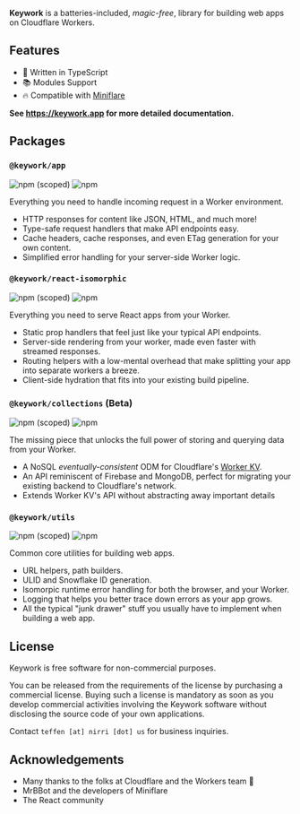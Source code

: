 **Keywork** is a batteries-included, _magic-free_, library for building web apps on Cloudflare Workers.

## Features

- 💪 Written in TypeScript
- 📚 Modules Support
- 🔥 Compatible with [Miniflare](https://miniflare.dev/)

**See <https://keywork.app> for more detailed documentation.**

## Packages

### `@keywork/app`

![npm (scoped)](https://img.shields.io/npm/v/@keywork/app)
![npm](https://img.shields.io/npm/dm/@keywork/app)

Everything you need to handle incoming request in a Worker environment.

- HTTP responses for content like JSON, HTML, and much more!
- Type-safe request handlers that make API endpoints easy.
- Cache headers, cache responses, and even ETag generation for your own content.
- Simplified error handling for your server-side Worker logic.

### `@keywork/react-isomorphic`

![npm (scoped)](https://img.shields.io/npm/v/@keywork/react-isomorphic)
![npm](https://img.shields.io/npm/dm/@keywork/react-isomorphic)


Everything you need to serve React apps from your Worker.

- Static prop handlers that feel just like your typical API endpoints.
- Server-side rendering from your worker, made even faster with streamed responses.
- Routing helpers with a low-mental overhead that make splitting your app into separate workers a breeze.
- Client-side hydration that fits into your existing build pipeline.

### `@keywork/collections` (Beta)

![npm (scoped)](https://img.shields.io/npm/v/@keywork/collections)
![npm](https://img.shields.io/npm/dm/@keywork/collections)


The missing piece that unlocks the full power of storing and querying data from your Worker.

- A NoSQL _eventually-consistent_ ODM for Cloudflare's [Worker KV](https://developers.cloudflare.com/workers/runtime-apis/kv/).
- An API reminiscent of Firebase and MongoDB, perfect for migrating your existing backend to Cloudflare's network.
- Extends Worker KV's API without abstracting away important details

### `@keywork/utils`

![npm (scoped)](https://img.shields.io/npm/v/@keywork/utils)
![npm](https://img.shields.io/npm/dm/@keywork/utils)

Common core utilities for building web apps.

- URL helpers, path builders.
- ULID and Snowflake ID generation.
- Isomorpic runtime error handling for both the browser, and your Worker.
- Logging that helps you better trace down errors as your app grows.
- All the typical "junk drawer" stuff you usually have to implement when building a web app.

## License

Keywork is free software for non-commercial purposes.

You can be released from the requirements of the license by purchasing a commercial license.
Buying such a license is mandatory as soon as you develop commercial activities
involving the Keywork software without disclosing the source code of your own applications.

Contact `teffen [at] nirri [dot] us` for business inquiries.

## Acknowledgements

- Many thanks to the folks at Cloudflare and the Workers team 💞
- MrBBot and the developers of Miniflare
- The React community
